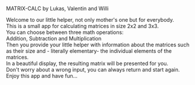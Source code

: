 MATRIX-CALC   by Lukas, Valentin and Willi

Welcome to our little helper, not only mother's one but for everybody.  
This is a small app for calculating matrices in size 2x2 and 3x3.  
You can choose between three math operations:  
Addition, Subtraction and Multiplication  
Then you provide your little helper with information about the matrices such as their size and - literally elementary- the individual elements of the matrices.  
In a beautiful display, the resulting matrix will be presented for you.  
Don't worry about a wrong input, you can always return and start again.  
Enjoy this app and have fun...  
